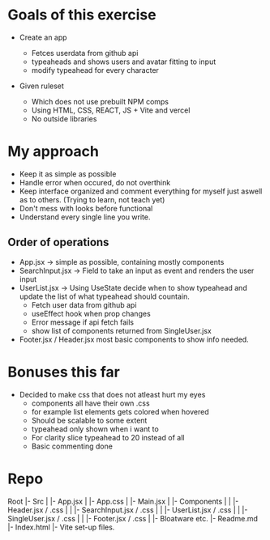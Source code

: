 # Goals of this exercise

- Create an app
    - Fetces userdata from github api
    - typeaheads and shows users and avatar fitting to input
    - modify typeahead for every character

- Given ruleset
    - Which does not use prebuilt NPM comps
    - Using HTML, CSS, REACT, JS + Vite and vercel
    - No outside libraries

# My approach

- Keep it as simple as possible
- Handle error when occured, do not overthink
- Keep interface organized and comment everything for myself just aswell as to others. (Trying to learn, not teach yet)
- Don't mess with looks before functional
- Understand every single line you write.

## Order of operations

- App.jsx -> simple as possible, containing mostly components
- SearchInput.jsx -> Field to take an input as event and renders the user input
- UserList.jsx -> Using UseState decide when to show typeahead and update the list of what typeahead should countain.
    - Fetch user data from github api
    - useEffect hook when prop changes
    - Error message if api fetch fails
    - show list of components returned from SingleUser.jsx
- Footer.jsx / Header.jsx most basic components to show info needed.

# Bonuses this far

- Decided to make css that does not atleast hurt my eyes
    - components all have their own .css
    - for example list elements gets colored when hovered
    - Should be scalable to some extent
    - typeahead only shown when i want to
    - For clarity slice typeahead to 20 instead of all
    - Basic commenting done

# Repo

Root
|- Src
|  |- App.jsx
|  |- App.css
|  |- Main.jsx
|  |- Components
|  |  |- Header.jsx / .css
|  |  |- SearchInput.jsx / .css
|  |  |- UserList.jsx / .css
|  |  |- SingleUser.jsx / .css
|  |  |- Footer.jsx / .css
|  |- Bloatware etc.
|- Readme.md
|- Index.html
|- Vite set-up files.